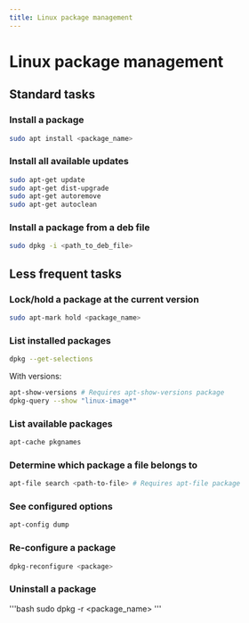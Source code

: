 ```yaml
---
title: Linux package management
---
```


# Linux package management

## Standard tasks

### Install a package

```bash
sudo apt install <package_name>
```

### Install all available updates

```bash
sudo apt-get update
sudo apt-get dist-upgrade
sudo apt-get autoremove
sudo apt-get autoclean
```

### Install a package from a deb file

```bash
sudo dpkg -i <path_to_deb_file>
```

## Less frequent tasks

### Lock/hold a package at the current version

```bash
sudo apt-mark hold <package_name>
```

### List installed packages

```bash
dpkg --get-selections
```

With versions:

```bash
apt-show-versions # Requires apt-show-versions package
dpkg-query --show "linux-image*"
```

### List available packages

```bash
apt-cache pkgnames
```

### Determine which package a file belongs to

```bash
apt-file search <path-to-file> # Requires apt-file package
```

### See configured options

```bash
apt-config dump
```

### Re-configure a package

```bash
dpkg-reconfigure <package>
```

### Uninstall a package

'''bash
sudo dpkg -r <package_name>
'''
